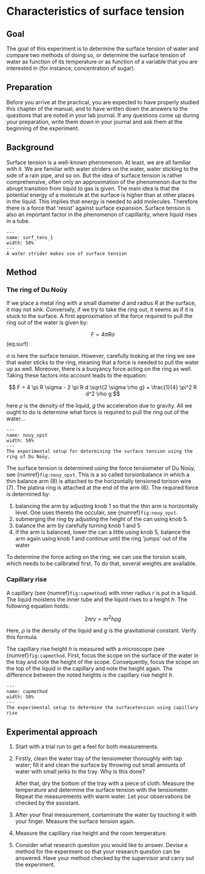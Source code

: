 # Characteristics of surface tension

## Goal
The goal of this experiment is to determine the surface tension of water and compare two methods of doing so, or determine the surface tension of water as function of its temperature or as function of a variable that you are interested in (for instance, concentration of sugar). 

## Preparation
Before you arrive at the practical, you are expected to have properly studied this chapter of the manual, and to have written down the answers to the questions that are noted in your lab journal. If any questions come up during your preparation, write them down in your journal and ask them at the beginning of the experiment. 

## Background
Surface tension is a well-known phenomenon. At least, we are all familiar with it. We are familiar with water striders on the water, water sticking to the side of a rain pipe, and so on. But the idea of surface tension is rather comprehensive, often only an approximation of the phenomenon due to the abrupt transition from liquid to gas is given. The main idea is that the potential energy of a molecule at the surface is higher than at other places in the liquid. This implies that energy is needed to add molecules. Therefore there is a force that 'resist' against surface expansion. Surface tension is also an important factor in the phenomenon of capillarity, where liquid rises in a tube. 

```{figure} /figures/schaatsrijder.jpg
---
name: surf_tens_1
width: 50%
---
A water strider makes use of surface tension
```

## Method
### The ring of Du Noüy
If we place a metal ring with a small diameter $d$ and radius $R$ at the surface, it may not sink. Conversely, if we try to take the ring out, it seems as if it is stuck to the surface. A first approximation of the force required to pull the ring out of the water is given by:

$$ F = 4 \pi R \sigma $$ (eq:surf)

$\sigma$ is here the surface tension. However, carefully looking at the ring we see that water sticks to the ring, meaning that a force is needed to pull the water up as well. Moreover, there is a buoyancy force acting on the ring as well. Taking these factors into account leads to the equation:

$$
F = 4 \pi R \sigma - 2 \pi R d \sqrt{2 \sigma \rho g} + \frac{1}{4} \pi^2 R d^2 \rho g
$$

here $\rho$ is the density of the liquid, $g$ the acceleration due to gravity. All we ought to do is determine what force is required to pull the ring out of the water...

```{figure} /figures/opstelling_nouy.jpg
---
name: nouy_opst
width: 50%
---
The experimental setup for determining the surface tension using the ring of Du Noüy.
```

The surface tension is determined using the force tensiometer of Du Noüy, see {numref}`fig:nouy_opst`. This is a so called torsionbalance in which a thin balance arm (8) is attached to the horizontally tensioned torison wire (7). The platina ring is attached at the end of the arm (6). The required force is determined by:
1. balancing the arm by adjusting knob 1 so that the thin arm is horizontally level. One uses thereto the occulair, see {numref}`fig:nouy_opst`. 
1. submerging the ring by adjusting the height of the can using knob 5. 
1. balance the arm by carefully turning knob 1 and 5
1. if the arm is balanced, lower the can a little using knob 5, balance the arm again using knob 1 and continue until the ring 'jumps' out of the water

To determine the force acting on the ring, we can use the torsion scale, which needs to be calibrated first. To do that, several weights are available. 

### Capillary rise

A capillary (see {numref}`fig:capmethod`) with inner radius $r$ is put in a liquid. The liquid moistens the inner tube and the liquid rises to a height $h$. The following equation holds:

$$
2\pi r \gamma = \pi r^2 h \rho g
$$

Here, $\rho$ is the density of the liquid and $g$ is the gravitational constant. Verify this formula.

The capillary rise height $h$ is measured with a microscope (see {numref}`fig:capmethod`. First, focus the scope on the surface of the water in the tray and note the height of the scope. Consequently, focus the scope on the top of the liquid in the capillary and note the height again. The difference between the noted heights is the capillary rise height $h$.

```{figure} /figures/cappilairmethod.jpg
---
name: capmethod
width: 50%
---
The experimental setup to determine the surfacetension using capillary rise
```
## Experimental approach

1. Start with a trial run to get a feel for both measurements.

1. Firstly, clean the water tray of the tensiometer thoroughly with tap water; fill it and clean the surface by throwing out small amounts of water with small jerks to the tray. Why is this done?

    After that, dry the bottom of the tray with a piece of cloth. Measure the temperature and determine the surface tension with the tensiometer. Repeat the measurements with warm water. Let your observations be checked by the assistant.

1. After your final measurement, contaminate the water by touching it with your finger. Measure the surface tension again.

1. Measure the capillary rise height and the room temperature.

1. Consider what research question you would like to answer. Devise a method for the experiment so that your research question can be answered. Have your method checked by the supervisor and carry out the experiment.

